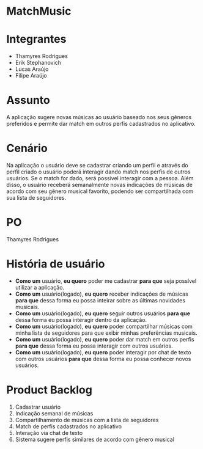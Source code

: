 # MatchMusic

# Integrantes
- Thamyres Rodrigues 
- Erik Stephanovich
- Lucas Araújo
- Filipe Araújo

# Assunto
A aplicação sugere novas músicas ao usuário baseado nos seus gêneros preferidos e permite dar match em outros perfis cadastrados no aplicativo.

# Cenário
Na aplicação o usuário deve se cadastrar criando um perfil e através do perfil criado o usuário poderá interagir dando match nos perfis de outros usuários. Se o match for dado, será possivel interagir com a pessoa. Além disso, o usuário receberá semanalmente novas indicações de músicas de acordo com seu gênero musical favorito, podendo ser compartilhada com sua lista de seguidores.

# PO
Thamyres Rodrigues 

# História de usuário
- **Como um** usuário, **eu quero** poder me cadastrar **para que** seja possível utilizar a aplicação.
- **Como um** usuário(logado), **eu quero** receber indicações de músicas **para que** dessa forma eu possa inteirar sobre as últimas novidades musicais.
- **Como um** usuário(logado), **eu quero** seguir outros usuários **para que** dessa forma eu possa interagir dentro da aplicação.
- **Como um** usuário(logado), **eu quero** poder compartilhar músicas com minha lista de seguidores para que exibir minhas preferências musicais.
- **Como um** usuário(logado), **eu quero** poder dar match em outros perfis **para que** dessa forma eu possa interagir com outros usuários.
- **Como um** usuário(logado), **eu quero** poder interagir por chat de texto com outros usuários **para que** dessa forma eu possa conhecer novos usuários.

# Product Backlog
1. Cadastrar usuário
2. Indicação semanal de músicas
3. Compartilhamento de músicas com a lista de seguidores
4. Match de perfis cadastrados no aplicativo
5. Interação via chat de texto
6. Sistema sugere perfis similares de acordo com gênero musical 
